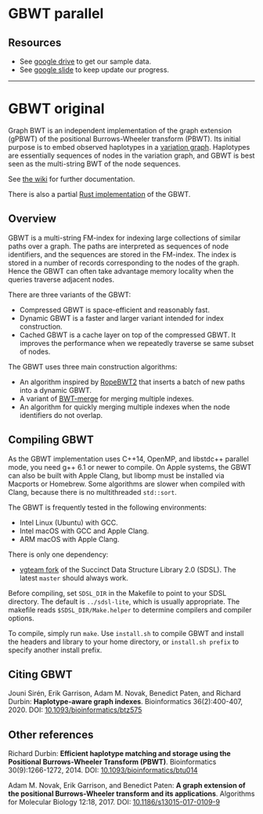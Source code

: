 # GBWT parallel

## Resources
- See [google drive](https://drive.google.com/drive/folders/11-KXk3ihS5JeqGFmDvyYtA9V7fPmYlnB?usp=share_link) to get our sample data.
- See [google slide](https://docs.google.com/presentation/d/1UxviAaf6UflXCRRtiADXmqd0C5mpochioFCASzQNj3g/edit?usp=sharing) to keep update our progress.

---
# GBWT original
Graph BWT is an independent implementation of the graph extension (gPBWT) of the positional Burrows-Wheeler transform (PBWT). Its initial purpose is to embed observed haplotypes in a [variation graph](https://github.com/vgteam/vg).
Haplotypes are essentially sequences of nodes in the variation graph, and GBWT is best seen as the multi-string BWT of the node sequences.

See [the wiki](https://github.com/jltsiren/gbwt/wiki) for further documentation.

There is also a partial [Rust implementation](https://github.com/jltsiren/gbwt-rs) of the GBWT.

## Overview

GBWT is a multi-string FM-index for indexing large collections of similar paths over a graph. The paths are interpreted as sequences of node identifiers, and the sequences are stored in the FM-index. The index is stored in a number of records corresponding to the nodes of the graph. Hence the GBWT can often take advantage memory locality when the queries traverse adjacent nodes.

There are three variants of the GBWT:

* Compressed GBWT is space-efficient and reasonably fast.
* Dynamic GBWT is a faster and larger variant intended for index construction.
* Cached GBWT is a cache layer on top of the compressed GBWT. It improves the performance when we repeatedly traverse se same subset of nodes.

The GBWT uses three main construction algorithms:

* An algorithm inspired by [RopeBWT2](https://github.com/lh3/ropebwt2) that inserts a batch of new paths into a dynamic GBWT.
* A variant of [BWT-merge](https://github.com/jltsiren/bwt-merge) for merging multiple indexes.
* An algorithm for quickly merging multiple indexes when the node identifiers do not overlap.

## Compiling GBWT

As the GBWT implementation uses C++14, OpenMP, and libstdc++ parallel mode, you need g++ 6.1 or newer to compile. On Apple systems, the GBWT can also be built with Apple Clang, but libomp must be installed via Macports or Homebrew. Some algorithms are slower when compiled with Clang, because there is no multithreaded `std::sort`.

The GBWT is frequently tested in the following environments:

* Intel Linux (Ubuntu) with GCC.
* Intel macOS with GCC and Apple Clang.
* ARM macOS with Apple Clang.

There is only one dependency:

* [vgteam fork](https://github.com/vgteam/sdsl-lite) of the Succinct Data Structure Library 2.0 (SDSL). The latest `master` should always work.

Before compiling, set `SDSL_DIR` in the Makefile to point to your SDSL directory. The default is `../sdsl-lite`, which is usually appropriate. The makefile reads `$SDSL_DIR/Make.helper` to determine compilers and compiler options.

To compile, simply run `make`. Use `install.sh` to compile GBWT and install the headers and library to your home directory, or `install.sh prefix` to specify another install prefix.

## Citing GBWT

Jouni Sirén, Erik Garrison, Adam M. Novak, Benedict Paten, and Richard Durbin: **Haplotype-aware graph indexes**.
Bioinformatics 36(2):400-407, 2020.
DOI: [10.1093/bioinformatics/btz575](https://doi.org/10.1093/bioinformatics/btz575)

## Other references

Richard Durbin: **Efficient haplotype matching and storage using the Positional Burrows-Wheeler Transform (PBWT)**.
Bioinformatics 30(9):1266-1272, 2014.
DOI: [10.1093/bioinformatics/btu014](https://doi.org/10.1093/bioinformatics/btu014)

Adam M. Novak, Erik Garrison, and Benedict Paten: **A graph extension of the positional Burrows-Wheeler transform and its applications**.
Algorithms for Molecular Biology 12:18, 2017.
DOI: [10.1186/s13015-017-0109-9](https://doi.org/10.1186/s13015-017-0109-9)
